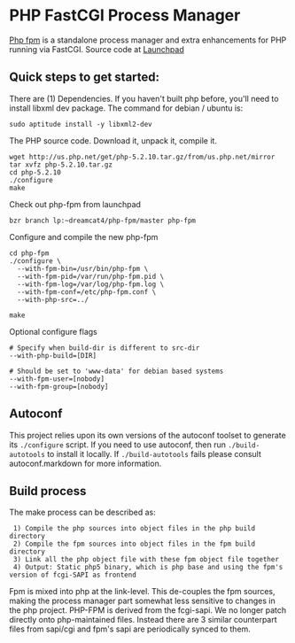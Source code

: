 # PHP FastCGI Process Manager

[Php fpm](http://php-fpm.org/Main_Page) is a standalone process manager and extra enhancements for PHP running via FastCGI. Source code at [Launchpad](https://launchpad.net/php-fpm)

## Quick steps to get started:

There are (1) Dependencies. If you haven't built php before, you'll need to install libxml dev package. The command for debian / ubuntu is:

	sudo aptitude install -y libxml2-dev

The PHP source code. Download it, unpack it, compile it.

	wget http://us.php.net/get/php-5.2.10.tar.gz/from/us.php.net/mirror
	tar xvfz php-5.2.10.tar.gz
	cd php-5.2.10
	./configure
	make

Check out php-fpm from launchpad

	bzr branch lp:~dreamcat4/php-fpm/master php-fpm

Configure and compile the new php-fpm

	cd php-fpm
	./configure \
	  --with-fpm-bin=/usr/bin/php-fpm \
	  --with-fpm-pid=/var/run/php-fpm.pid \
	  --with-fpm-log=/var/log/php-fpm.log \
	  --with-fpm-conf=/etc/php-fpm.conf \
	  --with-php-src=../

	make

Optional configure flags

	# Specify when build-dir is different to src-dir
	--with-php-build=[DIR]
	
	# Should be set to 'www-data' for debian based systems
	--with-fpm-user=[nobody]
	--with-fpm-group=[nobody]

## Autoconf

This project relies upon its own versions of the autoconf toolset to generate its `./configure` script. If you need to use autoconf, then run `./build-autotools` to install it locally. If `./build-autotools` fails please consult autoconf.markdown for more information.

## Build process

The make process can be described as:

	 1) Compile the php sources into object files in the php build directory
	 2) Compile the fpm sources into object files in the fpm build directory
	 3) Link all the php object file with these fpm object file together
	 4) Output: Static php5 binary, which is php base and using the fpm's version of fcgi-SAPI as frontend

Fpm is mixed into php at the link-level. This de-couples the fpm sources, making the process manager part somewhat less sensitive to changes in the php project. PHP-FPM is derived from the fcgi-sapi. We no longer patch directly onto php-maintained files. Instead there are 3 similar counterpart files from sapi/cgi and fpm's sapi are periodically synced to them.
